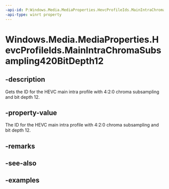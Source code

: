 ```yaml
---
-api-id: P:Windows.Media.MediaProperties.HevcProfileIds.MainIntraChromaSubsampling420BitDepth12
-api-type: winrt property
---
```


# Windows.Media.MediaProperties.HevcProfileIds.MainIntraChromaSubsampling420BitDepth12

<!--
public static int MainIntraChromaSubsampling420BitDepth12 { get; }
-->


## -description

Gets the ID for the HEVC main intra profile with 4:2:0 chroma subsampling and bit depth 12.

## -property-value

The ID for the HEVC main intra profile with 4:2:0 chroma subsampling and bit depth 12.

## -remarks

## -see-also

## -examples


